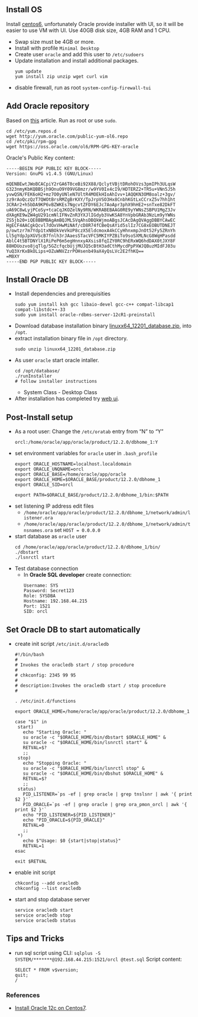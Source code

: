 ## Install OS
Install [centos6](http://linux.mirrors.es.net/centos/6.10/isos/x86_64/), unfortunately Oracle provide installer with UI, 
so it will be easier to use VM with UI. Use 40GB disk size, 4GB RAM and 1 CPU. 
* Swap size must be 4GB or more.
* Install with profile ``Minimal Desktop``
* Create user ``oracle`` and add this user to ``/etc/sudoers``
* Update installation and install additional packages.
  ```
  yum update
  yum install zip unzip wget curl vim
  ```
* disable firewall, run as root ``system-config-firewall-tui``

## Add Oracle repository
Based on [this](https://www.oracle.com/technetwork/articles/servers-storage-admin/ginnydbinstallonlinux-488779.html) article.
Run as root or use ``sudo``.
```
cd /etc/yum.repos.d
wget http://yum.oracle.com/public-yum-ol6.repo
cd /etc/pki/rpm-gpg
wget https://oss.oracle.com/ol6/RPM-GPG-KEY-oracle
```

Oracle's Public Key content:
```
-----BEGIN PGP PUBLIC KEY BLOCK-----
Version: GnuPG v1.4.5 (GNU/Linux)

mQENBEwtJWoBCACpiY2rGA6T0ceBi92X88/QclytVBjtDRohOVzs3pmIPh3ULqsW
G323nmyKbKQBBSjh9OnuO9Y09VG8mzr/w9YV0Ix4cI9/HDTERZ2+TR5u+VNn5J5h
yvwQSN/FEK6oH2+mz7O0yUNleN7UltR4MOEkHIoAhIvv+1AQQKN3OM8oalz+3gv/
zz9rAoQczQzT7QWOtBrsRMZgBrKXY/TpJrpVSO3Hx8CnbhKGtLxCCrxZ5v7hh1ht
3CRAr2+h5bDA9KP6vBZWKEs7NgcvtZFDY6EJc7AoApr3phX9hHE2+snTxe82DkFT
uA69C8wLyjPCoSy+tcaCqJKOZelNy9RN/WKRABEBAAG0RE9yYWNsZSBPU1MgZ3Jv
dXAgKE9wZW4gU291cmNlIFNvZnR3YXJlIGdyb3VwKSA8YnVpbGRAb3NzLm9yYWNs
ZS5jb20+iQE8BBMBAgAmBQJMLSVqAhsDBQkWjmoABgsJCAcDAgQVAggDBBYCAwEC
HgECF4AACgkQcvl7dOxVHwMiNAf/cD8R74fCBeQsAYid5slIz7CG8xEOBUTDNEJT
p/owtzr7m7Ydp1txNBOkVeVkUP8czX5EldcmoxA4kCCyHhnxmpJnOt52Fy5ZRnYh
Ll5gYdpJpXGVScB7fnlh3rJAaesSTacVFC5MKIYPZBiTo9soSXMLNcG8WqHPasdd
AblC4t5BTDNYlX1RiPeP6m5egHnnxyAXsis8fqIZY0RC9hERxWQ6hdDAX0tJXY8F
88HDUozvo8jqTlg/5GZcfqcbUjjMUJQ5cBtH3adCthMycdPpPXWJQBuzMIdFJ03u
YuQ3XrKxBkOLips+OZuWNVZzrPOHsenb49aX4yQsLVc2E2fhKQ==
=M8XY
-----END PGP PUBLIC KEY BLOCK-----
```

## Install Oracle DB
* Install dependencies and prerequisities
  ```
  sudo yum install ksh gcc libaio-devel gcc-c++ compat-libcap1 compat-libstdc++-33
  sudo yum install oracle-rdbms-server-12cR1-preinstall
  ```
* Download database installation binary [linuxx64_12201_database.zip](https://www.oracle.com/database/technologies/oracle12c-linux-12201-downloads.html), into ``/opt``.
* extract installation binary file in ``/opt`` directory.
  ```
  sudo unzip linuxx64_12201_database.zip
  ```
* As user ``oracle`` start oracle intaller. 
  ```
  cd /opt/database/
  ./runInstaller 
  # follow installer instructions
  ```
  * System Class - Desktop Class
* After installation has completed try [web ui](https://localhost:5500/em).

## Post-Install setup
* As a root user: Change the ``/etc/oratab`` entry from  “N” to  “Y”
  ```
  orcl:/home/oracle/app/oracle/product/12.2.0/dbhome_1:Y
  ```
* set environment variables for ``oracle`` user in ``.bash_profile``
  ```
  export ORACLE_HOSTNAME=localhost.localdomain
  export ORACLE_UNQNAME=orcl
  export ORACLE_BASE=/home/oracle/app/oracle
  export ORACLE_HOME=$ORACLE_BASE/product/12.2.0/dbhome_1
  export ORACLE_SID=orcl

  export PATH=$ORACLE_BASE/product/12.2.0/dbhome_1/bin:$PATH  
  ```
* set listening IP address 
  edit files 
  * ``/home/oracle/app/oracle/product/12.2.0/dbhome_1/network/admin/listener.ora``
  * ``/home/oracle/app/oracle/product/12.2.0/dbhome_1/network/admin/tnsnames.ora``
  set ``HOST = 0.0.0.0``
* start database as ``oracle`` user
  ```
  cd /home/oracle/app/oracle/product/12.2.0/dbhome_1/bin/
  ./dbstart
  ./lsnrctl start
  ```  
* Test database connection 
  * In __Oracle SQL developer__ create connection: 
    ```
	Username: SYS
	Password: Secret123
	Role: SYSDBA
	Hostname: 192.168.44.215
	Port: 1521
	SID: orcl
	```

## Set Oracle DB to start automatically
* create init script ``/etc/init.d/oracledb``
  ```
  #!/bin/bash
  #
  # Invokes the oracledb start / stop procedure 
  #
  # chkconfig: 2345 99 95
  #
  # description:Invokes the oracledb start / stop procedure 
  #

  . /etc/init.d/functions

  export ORACLE_HOME=/home/oracle/app/oracle/product/12.2.0/dbhome_1

  case "$1" in
   start)
     echo "Starting Oracle: "
     su oracle -c "$ORACLE_HOME/bin/dbstart $ORACLE_HOME" &
     su oracle -c "$ORACLE_HOME/bin/lsnrctl start" &
     RETVAL=$?
     ;;
   stop)
     echo "Stopping Oracle: "
     su oracle -c "$ORACLE_HOME/bin/lsnrctl stop" &
     su oracle -c "$ORACLE_HOME/bin/dbshut $ORACLE_HOME" &
     RETVAL=$?
     ;;
   status)
     PID_LISTENER=`ps -ef | grep oracle | grep tnslsnr | awk '{ print $2 }'`
     PID_ORACLE=`ps -ef | grep oracle | grep ora_pmon_orcl | awk '{ print $2 }'`
     echo "PID_LISTENER=${PID_LISTENER}"
     echo "PID_ORACLE=${PID_ORACLE}"
     RETVAL=0
     ;;
   *)
     echo $"Usage: $0 {start|stop|status}"
     RETVAL=1
  esac

  exit $RETVAL
  ```
* enable init script
  ```
  chkconfig --add oracledb
  chkconfig --list oracledb
  ```
* start and stop database server
  ```
  service oracledb start
  service oracledb stop
  service oracledb status
  ```

## Tips and Tricks
* run sql script using CLI:
  ``sqlplus -S SYSTEM/*******@192.168.44.215:1521/orcl @test.sql``
  Script content:
  ```
  SELECT * FROM v$version;
  quit;
  /
  ```  
  
### References
* [Install Oracle 12c on Centos7](https://www.tecmint.com/install-oracle-database-12c-on-centos-7/).
  
